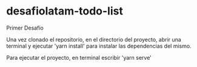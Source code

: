 # desafiolatam-todo-list
Primer Desafío

Una vez clonado el repositorio, en el directorio del proyecto, abrir una terminal y ejecutar 'yarn install' para instalar las dependencias del mismo.


Para ejecutar el proyecto, en terminal escribir 'yarn serve'
